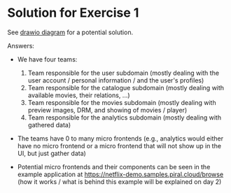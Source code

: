 # Solution for Exercise 1

See [drawio diagram](./netflix.drawio) for a potential solution.

Answers:

* We have four teams:
  1. Team responsible for the user subdomain (mostly dealing with the user account / personal information / and the user's profiles)
  2. Team responsible for the catalogue subdomain (mostly dealing with available movies, their relations, ...)
  3. Team responsible for the movies subdomain (mostly dealing with preview images, DRM, and showing of movies / player)
  4. Team responsible for the analytics subdomain (mostly dealing with gathered data)

* The teams have 0 to many micro frontends (e.g., analytics would either have no micro frontend or a micro frontend that will not show up in the UI, but just gather data)
* Potential micro frontends and their components can be seen in the example application at https://netflix-demo.samples.piral.cloud/browse (how it works / what is behind this example will be explained on day 2)
